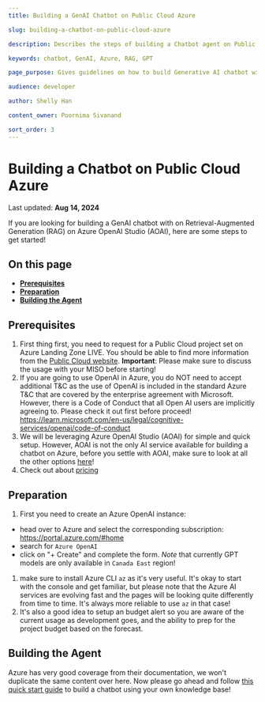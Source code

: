 ```yaml
---
title: Building a GenAI Chatbot on Public Cloud Azure

slug: building-a-chatbot-on-public-cloud-azure

description: Describes the steps of building a Chatbot agent on Public Cloud Azure with OpenAI Studio

keywords: chatbot, GenAI, Azure, RAG, GPT

page_purpose: Gives guidelines on how to build Generative AI chatbot with Azure OpenAI Studio

audience: developer

author: Shelly Han

content_owner: Poornima Sivanand

sort_order: 3
---
```


# Building a Chatbot on Public Cloud Azure
Last updated: **Aug 14, 2024**

If you are looking for building a GenAI chatbot with on Retrieval-Augmented Generation (RAG) on Azure OpenAI Studio (AOAI), here are some steps to get started!

## On this page

- **[Prerequisites](#prerequisites)**
- **[Preparation](#preparation)**
- **[Building the Agent](#building-the-agent)**

## Prerequisites
1. First thing first, you need to request for a Public Cloud project set on Azure Landing Zone LIVE. You should be able to find more information from the [Public Cloud website](https://digital.gov.bc.ca/cloud/services/public/). **Important**: Please make sure to discuss the usage with your MISO before starting! <!-- TODO: Add link to doc that talks about AI project prerequisites later on -->
1. If you are going to use OpenAI in Azure, you do NOT need to accept additional T&C as the use of OpenAI is included in the standard Azure T&C that are covered by the enterprise agreement with Microsoft. However, there is a Code of Conduct that all Open AI users are implicitly agreeing to. Please check it out first before proceed! https://learn.microsoft.com/en-us/legal/cognitive-services/openai/code-of-conduct
1. We will be leveraging Azure OpenAI Studio (AOAI) for simple and quick setup. However, AOAI is not the only AI service available for building a chatbot on Azure, before you settle with AOAI, make sure to look at all the other options [here](https://ai.azure.com/)!
1. Check out about [pricing](https://azure.microsoft.com/en-us/pricing/details/cognitive-services/openai-service/)

## Preparation
1. First you need to create an Azure OpenAI instance:
  - head over to Azure and select the corresponding subscription: https://portal.azure.com/#home
  - search for `Azure OpenAI`
  - click on "+ Create" and complete the form. *Note* that currently GPT models are only available in `Canada East` region!
1. make sure to install Azure CLI `az` as it's very useful. It's okay to start with the console and get familiar, but please note that the Azure AI services are evolving fast and the pages will be looking quite differently from time to time. It's always more reliable to use `az` in that case!
1. It's also a good idea to setup an budget alert so you are aware of the current usage as development goes, and the ability to prep for the project budget based on the forecast.

## Building the Agent
Azure has very good coverage from their documentation, we won't duplicate the same content over here. Now please go ahead and follow [this quick start guide](https://learn.microsoft.com/en-us/azure/ai-services/openai/use-your-data-quickstart) to build a chatbot using your own knowledge base!
